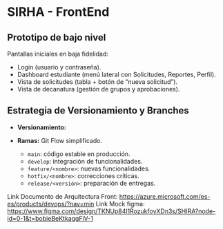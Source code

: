 # SIRHA - FrontEnd

## Prototipo de bajo nivel
Pantallas iniciales en baja fidelidad:
- Login (usuario y contraseña).  
- Dashboard estudiante (menú lateral con Solicitudes, Reportes, Perfil).  
- Vista de solicitudes (tabla + botón de “nueva solicitud”).  
- Vista de decanatura (gestión de grupos y aprobaciones).  

## Estrategia de Versionamiento y Branches
- **Versionamiento:** 

- **Ramas:** Git Flow simplificado.  
  - `main`: código estable en producción.  
  - `develop`: integración de funcionalidades.  
  - `feature/<nombre>`: nuevas funcionalidades.  
  - `hotfix/<nombre>`: correcciones críticas.  
  - `release/<versión>`: preparación de entregas.  

Link Documento de Arquitectura Front: https://azure.microsoft.com/es-es/products/devops/?nav=min
Link Mock figma: https://www.figma.com/design/TKNUp84l1RozukfoyXDn3s/SHIRA?node-id=0-1&t=bobieBeKtkaggFiV-1 
